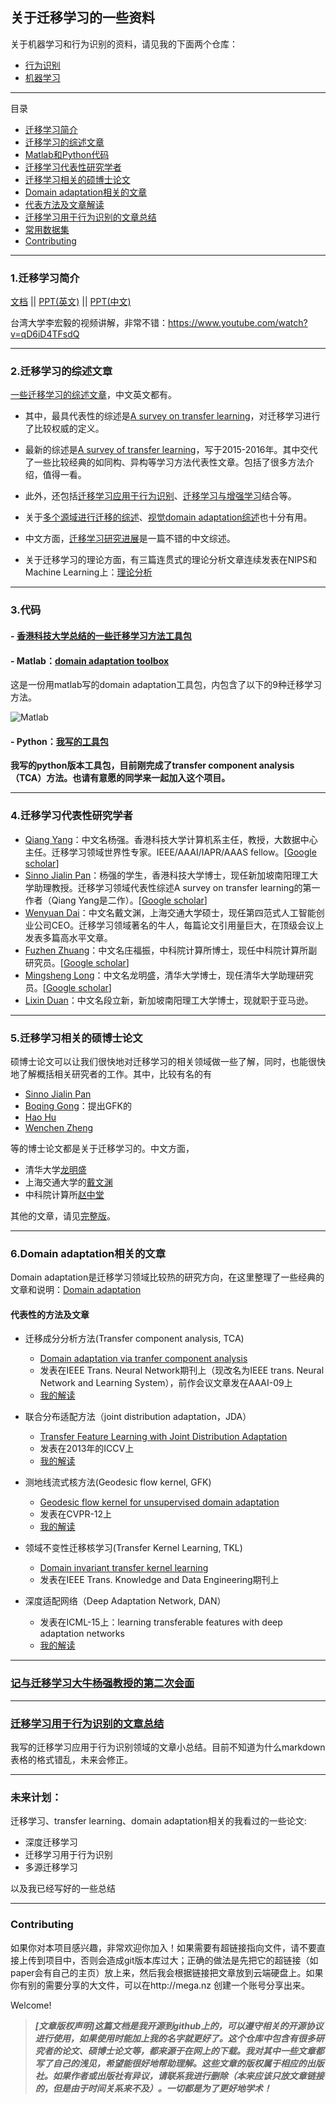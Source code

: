 ## 关于迁移学习的一些资料

关于机器学习和行为识别的资料，请见我的下面两个仓库：

- [行为识别](https://github.com/jindongwang/activityrecognition)
- [机器学习](https://github.com/jindongwang/MachineLearning)

_ _ _

目录

* [迁移学习简介](#1迁移学习简介)
* [迁移学习的综述文章](#2迁移学习的综述文章)
* [Matlab和Python代码](#3代码)
* [迁移学习代表性研究学者](#4迁移学习代表性研究学者)
* [迁移学习相关的硕博士论文](#5迁移学习相关的硕博士论文)
* [Domain adaptation相关的文章](https://github.com/jindongwang/transferlearning/blob/master/doc/domain_adaptation.md)
* [代表方法及文章解读](#代表性的方法及文章)
* [迁移学习用于行为识别的文章总结](https://github.com/jindongwang/activityrecognition/blob/master/notes/%E8%BF%81%E7%A7%BB%E5%AD%A6%E4%B9%A0%E7%94%A8%E4%BA%8E%E8%A1%8C%E4%B8%BA%E8%AF%86%E5%88%AB.md)
* [常用数据集](https://github.com/jindongwang/transferlearning/blob/master/doc/dataset.md)
* [Contributing](#contributing)

- - -

### 1.迁移学习简介

[文档](https://github.com/jindongwang/transferlearning/blob/master/doc/%E8%BF%81%E7%A7%BB%E5%AD%A6%E4%B9%A0%E7%AE%80%E4%BB%8B.md)   ||   [PPT(英文)](http://jd92.wang/assets/files/l03_transferlearning.pdf)   ||  [PPT(中文)](http://jd92.wang/assets/files/l08_tl_zh.pdf)

台湾大学李宏毅的视频讲解，非常不错：https://www.youtube.com/watch?v=qD6iD4TFsdQ

- - -

### 2.迁移学习的综述文章

[一些迁移学习的综述文章](https://mega.nz/#F!sb4ChYoa!37LU6HGJ6LhQC1OYYBglIw)，中文英文都有。

- 其中，最具代表性的综述是[A survey on transfer learning](https://mega.nz/#!hapCXZjQ!p9PpMK0VYWy6Li7QBZ3eVDgaHYUc1MewRFMcjfXAA7s)，对迁移学习进行了比较权威的定义。

- 最新的综述是[A survey of transfer learning](https://mega.nz/#!RfwwiBYS!7mM4juZY-oslxNtG_mv1XhV4zJknzpDM4QkD14S91_s)，写于2015-2016年。其中交代了一些比较经典的如同构、异构等学习方法代表性文章。包括了很多方法介绍，值得一看。

- 此外，还包括[迁移学习应用于行为识别](https://mega.nz/#!RfwwiBYS!7mM4juZY-oslxNtG_mv1XhV4zJknzpDM4QkD14S91_s)、[迁移学习与增强学习](https://mega.nz/#!RDpiRDCL!LSMgyjV69YEiFE2D0quKkrr_t7bEOYtsnx8BkTxniKo)结合等。
- 关于[多个源域进行迁移的综述](https://mega.nz/#!UPRTBIAS!HcjUwI_yGe3IrWCFfBxHF9nd8CFt0GTzjIyMMxdUuv0)、[视觉domain adaptation综述](https://mega.nz/#!hWQ3HLhJ!GTCIUTVDcmnn3f7-Ulhjs_MxGv6xnFyp1nayemt9Nis)也十分有用。
- 中文方面，[迁移学习研究进展](https://mega.nz/#!xPBB2CrZ!QXfJAbmM3DgURIIqB22kgzTARxXIr3TThILgGWXOmPE)是一篇不错的中文综述。
- 关于迁移学习的理论方面，有三篇连贯式的理论分析文章连续发表在NIPS和Machine Learning上：[理论分析](https://mega.nz/#F!ULoGFYDK!O3TQRZwrNeqTncNMIfXNTg)

_ _ _

### 3.代码

#### - [香港科技大学总结的一些迁移学习方法工具包](http://www.cse.ust.hk/TL/)

#### - Matlab：[domain adaptation toolbox](https://github.com/viggin/domain-adaptation-toolbox)

这是一份用matlab写的domain adaptation工具包，内包含了以下的9种迁移学习方法。

![Matlab](https://raw.githubusercontent.com/jindongwang/transferlearning/master/png/matlab.png)

#### - Python：[我写的工具包](https://github.com/jindongwang/transferlearning/tree/master/code/python)

**我写的python版本工具包，目前刚完成了transfer component analysis （TCA）方法。也请有意愿的同学来一起加入这个项目。**

_ _ _

### 4.迁移学习代表性研究学者

- [Qiang Yang](http://www.cs.ust.hk/~qyang/)：中文名杨强。香港科技大学计算机系主任，教授，大数据中心主任。迁移学习领域世界性专家。IEEE/AAAI/IAPR/AAAS fellow。[[Google scholar](https://scholar.google.com/citations?user=1LxWZLQAAAAJ&hl=zh-CN)]
- [Sinno Jialin Pan](http://www.ntu.edu.sg/home/sinnopan/)：杨强的学生，香港科技大学博士，现任新加坡南阳理工大学助理教授。迁移学习领域代表性综述A survey on transfer learning的第一作者（Qiang Yang是二作）。[[Google scholar](https://scholar.google.com/citations?user=P6WcnfkAAAAJ&hl=zh-CN)]
- [Wenyuan Dai](https://scholar.google.com.sg/citations?user=AGR9pP0AAAAJ&hl=zh-CN)：中文名戴文渊，上海交通大学硕士，现任第四范式人工智能创业公司CEO。迁移学习领域著名的牛人，每篇论文引用量巨大，在顶级会议上发表多篇高水平文章。
- [Fuzhen Zhuang](http://www.intsci.ac.cn/users/zhuangfuzhen/)：中文名庄福振，中科院计算所博士，现任中科院计算所副研究员。[[Google scholar](https://scholar.google.com/citations?user=klJBYrAAAAAJ&hl=zh-CN&oi=ao)]
- [Mingsheng Long](http://ise.thss.tsinghua.edu.cn/~mlong/)：中文名龙明盛，清华大学博士，现任清华大学助理研究员。[[Google scholar](https://scholar.google.com/citations?view_op=search_authors&mauthors=mingsheng+long&hl=zh-CN&oi=ao)]
- [Lixin Duan](http://www.lxduan.info/)：中文名段立新，新加坡南阳理工大学博士，现就职于亚马逊。
_ _ _

### 5.迁移学习相关的硕博士论文

硕博士论文可以让我们很快地对迁移学习的相关领域做一些了解，同时，也能很快地了解概括相关研究者的工作。其中，比较有名的有

- [Sinno Jialin Pan](https://mega.nz/#!xCwBALCb!exNKlFh6Mi_bvzmclBd6rWOeIwqUuwR7thYIsFK1J5U)
- [Boqing Gong](https://pdfs.semanticscholar.org/71b0/38958df0b7855fc7b8b8e7dcde8537a7c1ad.pdf)：提出GFK的
- [Hao Hu](https://mega.nz/#!IaQzlIAY!HpvK6YYv37EngofqZDgdRpMLErSPAmgz8Ln9hWPAJSw)
- [Wenchen Zheng](https://mega.nz/#!QDJFUA4Z!3lBYHH1YzmWI9nTecvaSsR65aWSUmTiUN6Wmjk8y-vc)

等的博士论文都是关于迁移学习的。中文方面，

- 清华大学[龙明盛](https://mega.nz/#!kDBTjDQZ!VZMu4f57N0GBKVcaJs1WNxNkA1JOmp4NcYiVDoDqIJM)
- 上海交通大学的[戴文渊](https://mega.nz/#!UehghTCK!9KPD4FwWpHoZmYCmweF0y67Sft7KzTi8F_ZIUA15-QE)
- 中科院计算所[赵中堂](https://mega.nz/#!cKowSJSD!NLPQ01oSBYXughH9F1toFqdFoYY7JsPQMZlIYtn2-LA)

其他的文章，请见[完整版](https://mega.nz/#F!YHIFxJAL!Ts413E2dbEc_2az4dhb_Jg)。

- - -

### 6.Domain adaptation相关的文章

Domain adaptation是迁移学习领域比较热的研究方向，在这里整理了一些经典的文章和说明：[Domain adaptation](https://github.com/jindongwang/transferlearning/blob/master/doc/domain_adaptation.md)

#### 代表性的方法及文章

- 迁移成分分析方法(Transfer component analysis, TCA)
	- [Domain adaptation via tranfer component analysis](https://mega.nz/#!JTwElLrL!j5-TanhHCMESsGBNvY6I_hX6uspsrTxyopw8bPQ2azU)
	- 发表在IEEE Trans. Neural Network期刊上（现改名为IEEE trans. Neural Network and Learning System），前作会议文章发在AAAI-09上
	- [我的解读](https://zhuanlan.zhihu.com/p/26764147?group_id=844611188275965952)

- 联合分布适配方法（joint distribution adaptation，JDA）
	- [Transfer Feature Learning with Joint Distribution Adaptation](http://ise.thss.tsinghua.edu.cn/~mlong/doc/joint-distribution-adaptation-iccv13.pdf)
	- 发表在2013年的ICCV上
	- [我的解读](https://zhuanlan.zhihu.com/p/27336930)

- 测地线流式核方法(Geodesic flow kernel, GFK)
	- [Geodesic flow kernel for unsupervised domain adaptation](https://mega.nz/#!tDY1lCSD!flMSgl-0uIswpSFL3sdZgKi6fOyFVLtcO8P6SE0OUPU)
	- 发表在CVPR-12上
	- [我的解读](https://zhuanlan.zhihu.com/p/27782708)
- 领域不变性迁移核学习(Transfer Kernel Learning, TKL)
	- [Domain invariant transfer kernel learning](https://mega.nz/#!tOoCCRhB!YyoorOUcp6XIPPd6A0s7qglYnaSiRJFEQBphtZ2c58Q)
	- 发表在IEEE Trans. Knowledge and Data Engineering期刊上
- 深度适配网络（Deep Adaptation Network, DAN）
	- 发表在ICML-15上：learning transferable features with deep adaptation networks
	- [我的解读](https://zhuanlan.zhihu.com/p/27657910)
_ _ _

### [记与迁移学习大牛杨强教授的第二次会面](https://zhuanlan.zhihu.com/p/26260083)

_ _ _

### [迁移学习用于行为识别的文章总结](https://github.com/jindongwang/activityrecognition/blob/master/notes/%E8%BF%81%E7%A7%BB%E5%AD%A6%E4%B9%A0%E7%94%A8%E4%BA%8E%E8%A1%8C%E4%B8%BA%E8%AF%86%E5%88%AB.md)

我写的迁移学习应用于行为识别领域的文章小总结。目前不知道为什么markdown表格的格式错乱，未来会修正。

_ _ _

### 未来计划：

迁移学习、transfer learning、domain adaptation相关的我看过的一些论文:

- 深度迁移学习
- 迁移学习用于行为识别
- 多源迁移学习

以及我已经写好的一些总结


- - -


### Contributing

如果你对本项目感兴趣，非常欢迎你加入！如果需要有超链接指向文件，请不要直接上传到项目中，否则会造成git版本库过大；正确的做法是先把它的超链接（如paper会有自己的主页）放上来，然后我会根据链接把文章放到云端硬盘上。如果你有别的需要分享的大文件，可以在http://mega.nz 创建一个账号分享出来。

Welcome!

> ***[文章版权声明]这篇文档是我开源到github上的，可以遵守相关的开源协议进行使用，如果使用时能加上我的名字就更好了。这个仓库中包含有很多研究者的论文、硕博士论文等，都来源于在网上的下载。我对其中一些文章都写了自己的浅见，希望能很好地帮助理解。这些文章的版权属于相应的出版社。如果作者或出版社有异议，请联系我进行删除（本来应该只放文章链接的，但是由于时间关系来不及）。一切都是为了更好地学术！***
